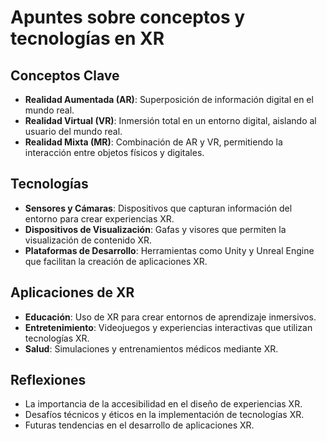# Apuntes sobre conceptos y tecnologías en XR

## Conceptos Clave
- **Realidad Aumentada (AR)**: Superposición de información digital en el mundo real.
- **Realidad Virtual (VR)**: Inmersión total en un entorno digital, aislando al usuario del mundo real.
- **Realidad Mixta (MR)**: Combinación de AR y VR, permitiendo la interacción entre objetos físicos y digitales.

## Tecnologías
- **Sensores y Cámaras**: Dispositivos que capturan información del entorno para crear experiencias XR.
- **Dispositivos de Visualización**: Gafas y visores que permiten la visualización de contenido XR.
- **Plataformas de Desarrollo**: Herramientas como Unity y Unreal Engine que facilitan la creación de aplicaciones XR.

## Aplicaciones de XR
- **Educación**: Uso de XR para crear entornos de aprendizaje inmersivos.
- **Entretenimiento**: Videojuegos y experiencias interactivas que utilizan tecnologías XR.
- **Salud**: Simulaciones y entrenamientos médicos mediante XR.

## Reflexiones
- La importancia de la accesibilidad en el diseño de experiencias XR.
- Desafíos técnicos y éticos en la implementación de tecnologías XR.
- Futuras tendencias en el desarrollo de aplicaciones XR.